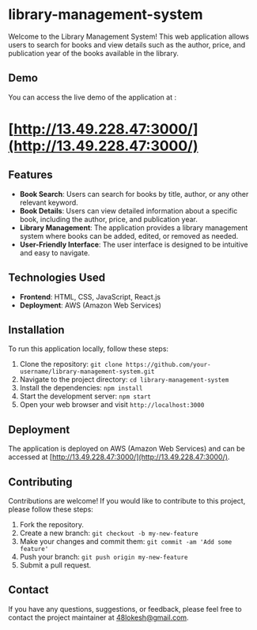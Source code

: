 # library-management-system

Welcome to the Library Management System! This web application allows users to search for books and view details such as the author, price, and publication year of the books available in the library.

## Demo

You can access the live demo of the application at :
# [http://13.49.228.47:3000/](http://13.49.228.47:3000/)

## Features

- **Book Search**: Users can search for books by title, author, or any other relevant keyword.
- **Book Details**: Users can view detailed information about a specific book, including the author, price, and publication year.
- **Library Management**: The application provides a library management system where books can be added, edited, or removed as needed.
- **User-Friendly Interface**: The user interface is designed to be intuitive and easy to navigate.

## Technologies Used

- **Frontend**: HTML, CSS, JavaScript, React.js
- **Deployment**: AWS (Amazon Web Services)

## Installation

To run this application locally, follow these steps:

1. Clone the repository: `git clone https://github.com/your-username/library-management-system.git`
2. Navigate to the project directory: `cd library-management-system`
3. Install the dependencies: `npm install`
4. Start the development server: `npm start`
5. Open your web browser and visit `http://localhost:3000`

## Deployment

The application is deployed on AWS (Amazon Web Services) and can be accessed at [http://13.49.228.47:3000/](http://13.49.228.47:3000/).

## Contributing

Contributions are welcome! If you would like to contribute to this project, please follow these steps:

1. Fork the repository.
2. Create a new branch: `git checkout -b my-new-feature`
3. Make your changes and commit them: `git commit -am 'Add some feature'`
4. Push your branch: `git push origin my-new-feature`
5. Submit a pull request.

## Contact

If you have any questions, suggestions, or feedback, please feel free to contact the project maintainer at [48lokesh@gmail.com](mailto:48lokesh@gmail.com.com).

